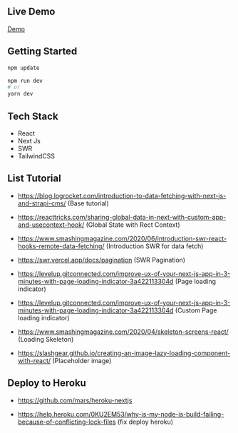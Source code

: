 ## Live Demo
[Demo](https://nextjs-movies.herokuapp.com/)

## Getting Started
```bash
npm update
```
```bash
npm run dev
# or
yarn dev
```

## Tech Stack
* React
* Next Js
* SWR
* TailwindCSS

## List Tutorial
* https://blog.logrocket.com/introduction-to-data-fetching-with-next-js-and-strapi-cms/ (Base tutorial)

* https://reacttricks.com/sharing-global-data-in-next-with-custom-app-and-usecontext-hook/ (Global State with Rect Context)

* https://www.smashingmagazine.com/2020/06/introduction-swr-react-hooks-remote-data-fetching/ (Introduction SWR for data fetch)

* https://swr.vercel.app/docs/pagination (SWR Pagination)

* https://levelup.gitconnected.com/improve-ux-of-your-next-js-app-in-3-minutes-with-page-loading-indicator-3a422113304d (Page loading indicator)

* https://levelup.gitconnected.com/improve-ux-of-your-next-js-app-in-3-minutes-with-page-loading-indicator-3a422113304d (Custom Page loading indicator)

* https://www.smashingmagazine.com/2020/04/skeleton-screens-react/ (Loading Skeleton)

* https://slashgear.github.io/creating-an-image-lazy-loading-component-with-react/ (Placeholder image)

## Deploy to Heroku
* https://github.com/mars/heroku-nextjs
  
* https://help.heroku.com/0KU2EM53/why-is-my-node-js-build-failing-because-of-conflicting-lock-files (fix deploy heroku)